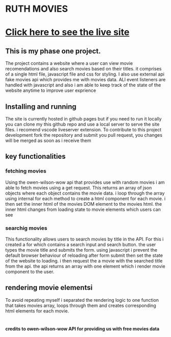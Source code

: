 # **RUTH MOVIES**
# [Click here to see the live site](https://ruthidagiza.github.io/MY-PHASE-1-PROJCET/)
## This is my phase one project.
The project contains a website where a user can view movie recomendations
 and also search movies based on their titles. it comprises of a single html file, javascript file and css for styling.
 I also use external api  fake movies api which provides me with movies data.
 ALl event listeners are handled with javascript and  also i am able to keep track
 of the state of the website anytime to improve user exprience


## **Installing and running**
The site is currently hosted in github pages but if you need to run it
locally you can clone my this github repo and  use a local server to
serve the site files. i recomend vscode liveserver extension. To contribute to
this project development fork the repository and submit  you pull request,
you changes will be merged as soon as i receive them

## key functionalities
### fetching movies
Using the owen-wilson-wow api that provides use with random movies
i am able to fetch  movies using a get request.  This returns an array of json objects where each object
contains the movie data. i loop through the array using internal for each method to create a html component for
each movie. i then set the inner html of the movies DOM element to the movies html.
the inner html changes from loading state to movie elements which users can see

### searchig movies
This functionality allows users to search movies by title in the API.
For this i created a for which contains a search input and search button. the user types the
movie title  and submits the form. using javascript i prevent the default browser behaviour of reloading after form submit
then set the state of the website to loading. i then request the
a movie with the searched title from the api. the api returns an array with one element
which i render movie component to the user.
## rendering movie elementsi
To avoid repeating myself i separated the rendering logic to one function
that takes movies array, loops through them and creates corresponding html elements for each movie.

#

#### credits to owen-wilson-wow API for providing us with free movies data
